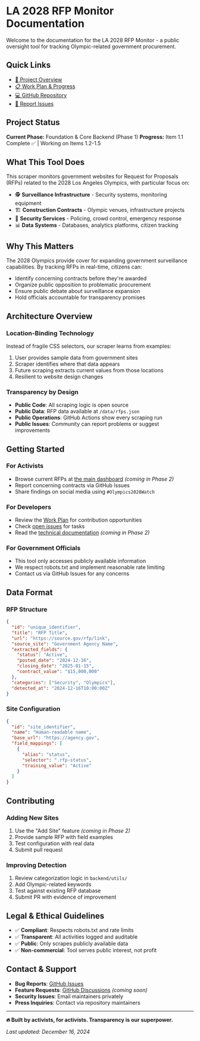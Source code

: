 # LA 2028 RFP Monitor Documentation

Welcome to the documentation for the LA 2028 RFP Monitor - a public oversight tool for tracking Olympic-related government procurement.

## Quick Links

- [📖 Project Overview](../README.md)
- [📋 Work Plan & Progress](../WORK_PLAN.md)
- [💻 GitHub Repository](https://github.com/ND-AAD/Gov_Oversight)
- [🐛 Report Issues](https://github.com/ND-AAD/Gov_Oversight/issues)

## Project Status

**Current Phase:** Foundation & Core Backend (Phase 1)
**Progress:** Item 1.1 Complete ✅ | Working on Items 1.2-1.5

## What This Tool Does

This scraper monitors government websites for Request for Proposals (RFPs) related to the 2028 Los Angeles Olympics, with particular focus on:

- 🕵️ **Surveillance Infrastructure** - Security systems, monitoring equipment
- 🏗️ **Construction Contracts** - Olympic venues, infrastructure projects  
- 🚨 **Security Services** - Policing, crowd control, emergency response
- 📊 **Data Systems** - Databases, analytics platforms, citizen tracking

## Why This Matters

The 2028 Olympics provide cover for expanding government surveillance capabilities. By tracking RFPs in real-time, citizens can:

- Identify concerning contracts before they're awarded
- Organize public opposition to problematic procurement
- Ensure public debate about surveillance expansion
- Hold officials accountable for transparency promises

## Architecture Overview

### Location-Binding Technology
Instead of fragile CSS selectors, our scraper learns from examples:
1. User provides sample data from government sites
2. Scraper identifies where that data appears
3. Future scraping extracts current values from those locations
4. Resilient to website design changes

### Transparency by Design
- **Public Code**: All scraping logic is open source
- **Public Data**: RFP data available at `/data/rfps.json`
- **Public Operations**: GitHub Actions show every scraping run
- **Public Issues**: Community can report problems or suggest improvements

## Getting Started

### For Activists
- Browse current RFPs at [the main dashboard](#) *(coming in Phase 2)*
- Report concerning contracts via GitHub Issues
- Share findings on social media using `#Olympics2028Watch`

### For Developers
- Review the [Work Plan](../WORK_PLAN.md) for contribution opportunities
- Check [open issues](https://github.com/ND-AAD/Gov_Oversight/issues) for tasks
- Read the [technical documentation](#) *(coming in Phase 2)*

### For Government Officials
- This tool only accesses publicly available information
- We respect robots.txt and implement reasonable rate limiting
- Contact us via GitHub Issues for any concerns

## Data Format

### RFP Structure
```json
{
  "id": "unique_identifier",
  "title": "RFP Title",
  "url": "https://source.gov/rfp/link",
  "source_site": "Government Agency Name",
  "extracted_fields": {
    "status": "Active",
    "posted_date": "2024-12-16",
    "closing_date": "2025-01-15",
    "contract_value": "$15,000,000"
  },
  "categories": ["Security", "Olympics"],
  "detected_at": "2024-12-16T10:00:00Z"
}
```

### Site Configuration
```json
{
  "id": "site_identifier", 
  "name": "Human-readable name",
  "base_url": "https://agency.gov",
  "field_mappings": [
    {
      "alias": "status",
      "selector": ".rfp-status",
      "training_value": "Active"
    }
  ]
}
```

## Contributing

### Adding New Sites
1. Use the "Add Site" feature *(coming in Phase 2)*
2. Provide sample RFP with field examples
3. Test configuration with real data
4. Submit pull request

### Improving Detection
1. Review categorization logic in `backend/utils/`
2. Add Olympic-related keywords
3. Test against existing RFP database
4. Submit PR with evidence of improvement

## Legal & Ethical Guidelines

- ✅ **Compliant**: Respects robots.txt and rate limits
- ✅ **Transparent**: All activities logged and auditable
- ✅ **Public**: Only scrapes publicly available data
- ✅ **Non-commercial**: Tool serves public interest, not profit

## Contact & Support

- **Bug Reports**: [GitHub Issues](https://github.com/ND-AAD/Gov_Oversight/issues)
- **Feature Requests**: [GitHub Discussions](#) *(coming soon)*
- **Security Issues**: Email maintainers privately
- **Press Inquiries**: Contact via repository maintainers

---

**🔥 Built by activists, for activists. Transparency is our superpower.**

*Last updated: December 16, 2024*
